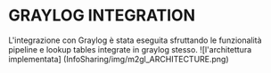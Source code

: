 # GRAYLOG INTEGRATION
L'integrazione con Graylog è stata eseguita sfruttando le funzionalità pipeline e lookup tables integrate in graylog stesso. 
![l'architettura implementata] (InfoSharing/img/m2gl_ARCHITECTURE.png)
